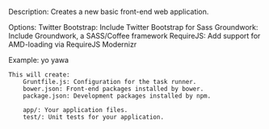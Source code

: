 Description:
    Creates a new basic front-end web application.

Options:
    Twitter Bootstrap: Include Twitter Bootstrap for Sass
    Groundwork: Include Groundwork, a SASS/Coffee framework
    RequireJS: Add support for AMD-loading via RequireJS
    Modernizr


Example:
    yo yawa

    This will create:
        Gruntfile.js: Configuration for the task runner.
        bower.json: Front-end packages installed by bower.
        package.json: Development packages installed by npm.

        app/: Your application files.
        test/: Unit tests for your application.
